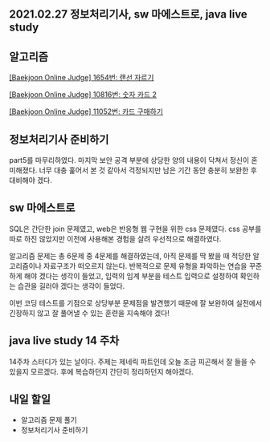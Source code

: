 ## 2021.02.27 정보처리기사, sw 마에스트로, java live study

## 알고리즘

[[Baekjoon Online Judge] 1654번: 랜선 자르기](https://hyeonic.tistory.com/149)

[[Baekjoon Online Judge] 10816번: 숫자 카드 2](https://hyeonic.tistory.com/150)

[[Baekjoon Online Judge] 11052번: 카드 구매하기](https://hyeonic.tistory.com/151)

## 정보처리기사 준비하기
part5를 마무리하였다. 마지막 보안 공격 부분에 상당한 양의 내용이 닥쳐서 정신이 혼미해졌다. 너무 대충 훑어서 본 것 같아서 걱정되지만 남은 기간 동안 충분히 보완한 후 대비해야 겠다.

## sw 마에스트로 
SQL은 간단한 join 문제였고, web은 반응형 웹 구현을 위한 css 문제였다. css 공부를 따로 하진 않았지만 이전에 사용해본 경험을 살려 우선적으로 해결하였다.

알고리즘 문제는 총 6문제 중 4문제를 해결하였는데, 아직 문제를 딱 봤을 때 적당한 알고리즘이나 자료구조가 떠오르지 않는다. 반복적으로 문제 유형을 파악하는 연습을 꾸준하게 해야 겠다는 생각이 들었고, 입력의 임계 부분을 테스트 입력으로 설정하여 확인하는 습관을 길러야 겠다는 생각이 들었다. 

이번 코딩 테스트를 기점으로 상당부분 문제점을 발견했기 때문에 잘 보완하여 실전에서 긴장하지 않고 잘 풀어낼 수 있는 훈련을 지속해야 겠다!

## java live study 14 주차
14주차 스터디가 있는 날이다. 주제는 제네릭 파트인데 오늘 조금 피곤해서 잘 들을 수 있을지 모르겠다. 후에 복습하던지 간단히 정리하던지 해야겠다.

## 내일 할일
 - 알고리즘 문제 풀기
 - 정보처리기사 준비하기
